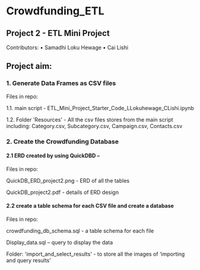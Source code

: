# Crowdfunding_ETL

##  Project 2 - ETL Mini Project
 
Contributors:
•   Samadhi Loku Hewage
•   Cai Lishi



## **Project aim:**

### **1. Generate Data Frames as CSV files**

Files in repo:

1.1.	main script - ETL_Mini_Project_Starter_Code_LLokuhewage_CLishi.ipynb

1.2.	Folder 'Resources' - All the csv files stores from the main script including: Category.csv, Subcategory.csv, Campaign.csv, Contacts.csv




### **2. Create the Crowdfunding Database**

#### 2.1 ERD created by using QuickDBD –

Files in repo: 

QuickDB_ERD_project2.png - ERD of all the tables

QuickDB_project2.pdf - details of ERD design


#### 2.2 create a table schema for each CSV file and create a database

Files in repo:

crowdfunding_db_schema.sql  - a table schema for each file

Display_data.sql – query to display the data

Folder: 'import_and_select_results' -  to store all the images of ‘importing and query results’
